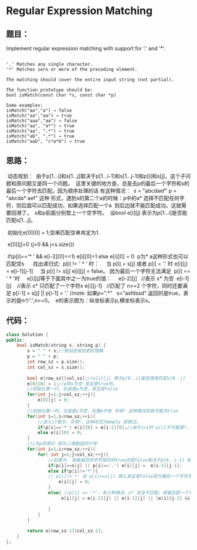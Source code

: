 #  Regular Expression Matching

## 题目：
 
 Implement regular expression matching with support for '.' and '*'.
    
```

'.' Matches any single character.
'*' Matches zero or more of the preceding element.

The matching should cover the entire input string (not partial).

The function prototype should be:
bool isMatch(const char *s, const char *p)

Some examples:
isMatch("aa","a") → false
isMatch("aa","aa") → true
isMatch("aaa","aa") → false
isMatch("aa", "a*") → true
isMatch("aa", ".*") → true
isMatch("ab", ".*") → true
isMatch("aab", "c*a*b") → true

```

## 思路：

  动态规划：
  由于p[1...i]和s[1...j]取决于p[1...i-1]和s[1...j-1]和p[i]和s[j]，这个子问题和原问题又是同一个问题。
  这里关键的地方是，总是去p的最后一个字符和s的最后一个字符去匹配。因为顺序处理的话 有这种情况：
  s = "abcdaef"  p = "abcda* aef" 这种 形式，遇到s的第二个a的时候：p中的a* 选择不匹配任何字符，则后面可以匹配成功，如果选择匹配一个a
  则后边就不能匹配成功。这就需要回溯了。
  s和p前面分别垫上一个空字符。
  设bool e[i][j] 表示为p[1...i]是否能匹配s[1...j]。
    
  初始化e[0][0] = 1;空串匹配空串肯定为1.
    
  e[0][j]=0 (j>0 && j<s.size())  
    
  if(p[i]=='* ' && e[i-2][0]==1) e[i][0]=1 
  else e[i][0] = 0
  p为* a这种形式也可以匹配空s
    
  找出递归式:
  p[i] != ' * ' 时：
     当 p[i] = s[j] 或者 p[i] = '.' 时 e[i][j] = e[i-1][j-1]
     当 p[i] != s[j] e[i][j] = false。 因为最后一个字符无法满足
  p[i] == ' * '时
     e[i][j]等于下面其中之一为true的值：
     e[i-2][j]    //表示 x* 为空
     e[i-1][j]    //表示 x* 只匹配了一个字符x
     e[i][j-1]    //匹配了 n>=2 个字符，同时还要满足 p[i-1] = s[j] || p[i-1] = '.'
     //note: 如果p=".*"   s="asfdssd" 返回的是true，表示的是n个'.',n>=0。
      e的表示图为：纵坐标表示p,横坐标表示s。

## 代码：

```cpp
class Solution {
public:
    bool isMatch(string s, string p) {
        s = " " + s;//使动态规划更好理解
        p = " " + p;
        int row_sz = p.size();
        int col_sz = s.size();
        
        bool e[row_sz][col_sz];//e[i][j] 表示p[0..i]能否用来匹配s[0..j]
        e[0][0] = 1;//p和s为空 肯定是true的。
        //初始化第一行，也就是p为空，肯定是false
        for(int j=1;j<col_sz;++j){
            e[0][j] = 0;
        }
        //初始化第一列，也就是s为空，如果p中有 字母* 这种情况则有可能为true
        for(int i=1;i<row_sz;++i){
            //进入if表示，字母*，这种形式为empty 即跳过。
            if(p[i]=='*') e[i][0] = e[i-2][0];//由于i=1时 p[i]不可能是*，所以保证了i-2不会出现小于0的情况。
            else e[i][0] = 0;
        }
        //i为p的索引 即为二维数组的行号
        for(int i=1;i<row_sz;++i){
            for( int j=1;j<col_sz;++j){
                //如果为. 或者最后的字符相同则true还是false取决于p[0..i-1] 和 s[0..j-1]
                if(p[i]==s[j] || p[i]=='.') e[i][j] =  e[i-1][j-1]; 
                else if(p[i]!='*'){ 
                // p[i]!='*' 且 p[i]==s[j] 那么肯定是false因为最后一个字符无法匹配
                    e[i][j] = 0;
                }
                else{ //p[i] == '*'，有三种情况，x* 完全不匹配，或者匹配一个字符，或者匹配大于等于2次。和.* 的情况。
                     e[i][j] = e[i-2][j] || e[i-1][j] || (e[i][j-1] && ('.' == p[i-1] || s[j]==p[i-1]));  
                                                                                        //^^^^^^^^^^^^与x* 中的x匹配成功，次数大于1次。
                }
            }
        }
       
        return e[row_sz-1][col_sz-1];
    }
};
```
